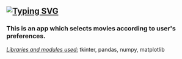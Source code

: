 <a href="https://git.io/typing-svg"><img src="https://readme-typing-svg.demolab.com?font=Fira+Code&pause=1000&width=435&height=30&lines=PROJECT+MOVIE+SELECTOR" alt="Typing SVG" /></a>
-----------------------------------------
<h3>This is an app which selects movies according to user's preferences.</h3>
<ins><em>Libraries and modules used:</em></ins> tkinter, pandas, numpy, matplotlib